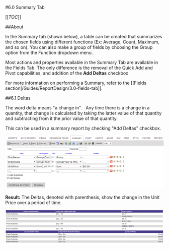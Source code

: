 #6.0 Summary Tab

[[_TOC_]]

##About

In the Summary tab (shown below), a table can be created that summarizes the chosen fields using different functions (Ex: Average, Count, Maximum, and so on). You can also make a group of fields by choosing the Group option from the Function dropdown menu.

Most actions and properties available in the Summary Tab are available in the Fields Tab. 
The only difference is the removal of the Quick Add and Pivot capabilities, and addition of the **Add Deltas** checkbox

For more information on performing a Summary, refer to the [[Fields section|/Guides/ReportDesign/3.0-fields-tab]]. 

##6.1 Deltas

The word delta means "a change in".  
Any time there is a change in a quantity, that change is calculated by taking the latter value of that quantity and subtracting from it the prior value of that quantity.

This can be used in a summary report by checking "Add Deltas" checkbox.  

![](/Guides/ReportDesign/6.0-Summary-Tab/summary_with_deltas.png)

**Result:** The Deltas, denoted with parenthesis, show the change in the Unit Price over a period of time. 

![](/Guides/ReportDesign/6.0-Summary-Tab/summary_with_deltas_results.png)